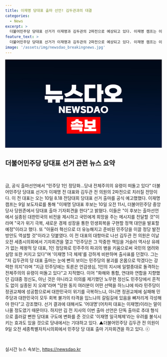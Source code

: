 ```yaml
---
title: 이재명 당대표 출마 선언! 김두관과의 대결
categories:
  - News
excerpt: >
  더불어민주당 당대표 선거가 이재명과 김두관의 2파전으로 예상되고 있다. 이재명 캠프는 이재명의 당대표 출마 기자회견을 예고하며, 국가 위기 극복과 새로운 경제 성장을 통한 민생회복을 강조했다. 반면에 김두관은 민주당의 1인 정당화는 민주주의를 파괴하는 것이라며 이를 강력히 비판했다. 민주당 내에서는 이 전 대표의 단독 출마가 예상되는 상황에서 김 전 의원의 출마 선언은 당 내 구도에 변화를 가져올 것으로 기대되고 있다.
feature_text: >
  더불어민주당 당대표 선거가 이재명과 김두관의 2파전으로 예상되고 있다. 이재명 캠프는 이재명의 당대표 출마 기자회견을 예고하며, 국가 위기 극복과 새로운 경제 성장을 통한 민생회복을 강조했다. 반면에 김두관은 민주당의 1인 정당화는 민주주의를 파괴하는 것이라며 이를 강력히 비판했다. 민주당 내에서는 이 전 대표의 단독 출마가 예상되는 상황에서 김 전 의원의 출마 선언은 당 내 구도에 변화를 가져올 것으로 기대되고 있다.
image: '/assets/img/newsdao_breakingnews.jpg'
---
```


<p><img src="/assets/img/newsdao_breakingnews.jpg" alt="firstkoreanews 속보" /></p>

<h2 data-ke-size="size26">더불어민주당 당대표 선거 관련 뉴스 요약</h2>

<p data-ke-size="size16">&nbsp;</p>

<p>금, 공식 출마선언에서 "민주당 1인 정당화…당내 전체주의의 유령이 떠돌고 있다" 더불어민주당 당대표 선거가 이재명 전 대표와 김두관 전 의원의 2파전으로 치러질 전망이다. 이 전 대표는 오는 10일 8.18 전당대회 당대표 선거 출마를 공식 예고했했다. 이재명 캠프는 9일 보도자료를 통해 "이재명 당대표 후보는 10일 오전 11시, 더불어민주당 중앙당사 당원존에서 당대표 출마 기자회견을 한다"고 밝혔다. 이들은 "이 후보는 출마선언에서 실종된 대한민국의 비전을 제시하고 국민에게 희망을 주는 메시지를 전달할 것"이라며 "국가 위기 극복, 새로운 경제 성장을 통한 민생회복을 구현할 정책 대안을 발표할 예정"이라고 했다. 또 "아울러 혁신으로 더 유능해지고 준비된 민주당을 이끌 정당 발전 방안도 역설할 것"이라고 덧붙였다. 이 전 대표의 대항마로 나선 김두관 전 의원은 이날 오전 세종시의회에서 기자회견을 열고 "민주당은 그 막중한 책임을 거슬러 역사상 유례가 없는 제왕적 당 대표, 1인 정당화로 민주주의 파괴의 병을 키움으로써 국민의 염려와 실망 또한 커지고 있다"며 '이재명 1극 체제'를 강하게 비판하며 출사표를 던졌다. 그는 "저 김두관의 당 대표 출마는 눈에 뻔히 보이는 민주당의 붕괴를 온몸으로 막겠다는 강력한 의지"라며 "지금 민주당에는 토론은 언감생심, 1인의 지시에 일렬종대로 돌격하는 전체주의의 유령이 떠돌고 있다"고 지적했다. 이어 "화해와 통합, 연대와 연합을 지향했던 김대중 정신도, 아닌 것은 아니라고 이의를 제기했던 노무현 정신도 민주당에서 흔적도 없이 실종된 지 오래"라며 "당원 동지 여러분이 어떤 선택을 하느냐에 따라 민주당이 정권교체에 성공함으로써 대한민국이 위기를 극복하느냐, 아니면 정권교체에 실패해 민주당과 대한민국이 모두 회복 불가의 타격을 입느냐의 갈림길에 있음을 뼈저리게 각성해야 한다"고 강조했다. 선거 결과에 대해서도 '어대명'(어차피 대표는 이재명)이라는 말이 나올 정도였기 때문이다. 하지만 김 전 지사의 이번 출마 선언은 단독 출마로 추대 형식으로 흘러갈 뻔한 당대표 구도에 변화를 준 것으로 '이재명 일극체제'라는 우려를 불식시키는 효과도 있을 것으로 당내에서는 기대하고 있다. ▲더불어민주당 김두관 전 의원이 9일 오전 세종특별자치시의회에서 민주당 당 대표 출마 기자회견을 하고 있다. ⓒ</p>

<p data-ke-size="size16">&nbsp;</p>
실시간 뉴스 속보는, <a href="https://newsdao.kr" rel="dofollow">https://newsdao.kr</a>


